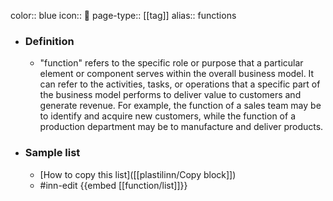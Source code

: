 color:: blue
icon:: 👔
page-type:: [[tag]]
alias:: functions

- ### Definition 
  - "function" refers to the specific role or purpose that a particular element or component serves within the overall business model. It can refer to the activities, tasks, or operations that a specific part of the business model performs to deliver value to customers and generate revenue. For example, the function of a sales team may be to identify and acquire new customers, while the function of a production department may be to manufacture and deliver products.
- ### Sample list
  - [How to copy this list]([[plastilinn/Copy block]])
  - #inn-edit {{embed [[function/list]]}}


